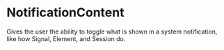 # NotificationContent

Gives the user the ability to toggle what is shown in a system notification, like how Signal, Element, and Session do.
